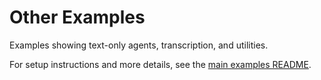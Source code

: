 # Other Examples

Examples showing text-only agents, transcription, and utilities.

For setup instructions and more details, see the [main examples README](../README.md). 